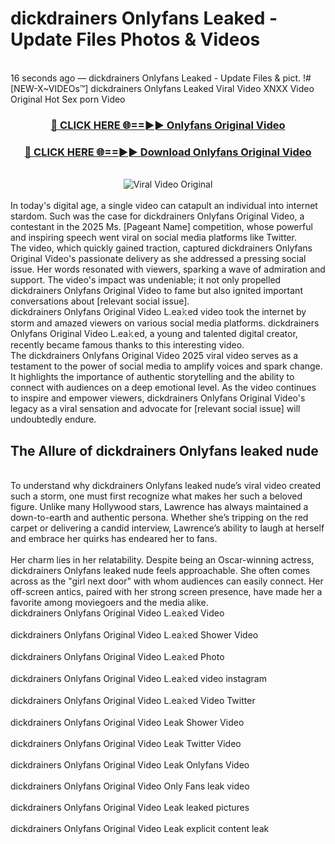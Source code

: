 # dickdrainers Onlyfans Leaked - Update Files Photos & Videos 
<br>
16 seconds ago — dickdrainers Onlyfans Leaked - Update Files & pict. !#[NEW-X~VIDEOs™] dickdrainers Onlyfans Leaked Viral Video XNXX Video Original Hot Sex porn Video
<br>
<div align="center">
<h3><a href="http://freeplayer.one?title=dickdrainers&ref=25OR" rel="nofollow">🔴 CLICK HERE 🌐==►► Onlyfans Original Video</a></h3>
<h3><a href="http://freeplayer.one?title=dickdrainers&ref=25OR" rel="nofollow">🔴 CLICK HERE 🌐==►► Download Onlyfans Original Video</a></h3>
<br>
<a href="http://freeplayer.one?title=dickdrainers&ref=25OR" rel="nofollow" data-target="animated-image.originalLink"><img src="https://i.ibb.co.com/xMMVF88/686577567.gif" alt="Viral Video Original" style="max-width: 100%; display: inline-block;" data-target="animated-image.originalImage"></a>
</div>
<br>
In today's digital age, a single video can catapult an individual into internet stardom. Such was the case for dickdrainers Onlyfans Original Video, a contestant in the 2025 Ms. [Pageant Name] competition, whose powerful and inspiring speech went viral on social media platforms like Twitter.
<br>
The video, which quickly gained traction, captured dickdrainers Onlyfans Original Video's passionate delivery as she addressed a pressing social issue. Her words resonated with viewers, sparking a wave of admiration and support. The video's impact was undeniable; it not only propelled dickdrainers Onlyfans Original Video to fame but also ignited important conversations about [relevant social issue].
<br>
dickdrainers Onlyfans Original Video L.ea𝚔ed video took the internet by storm and amazed viewers on various social media platforms. dickdrainers Onlyfans Original Video L.ea𝚔ed, a young and talented digital creator, recently became famous thanks to this interesting video.
<br>
The dickdrainers Onlyfans Original Video 2025 viral video serves as a testament to the power of social media to amplify voices and spark change. It highlights the importance of authentic storytelling and the ability to connect with audiences on a deep emotional level. As the video continues to inspire and empower viewers, dickdrainers Onlyfans Original Video's legacy as a viral sensation and advocate for [relevant social issue] will undoubtedly endure.
<br>
<h2>The Allure of dickdrainers Onlyfans leaked nude</h2>
<br>
To understand why dickdrainers Onlyfans leaked nude’s viral video created such a storm, one must first recognize what makes her such a beloved figure. Unlike many Hollywood stars, Lawrence has always maintained a down-to-earth and authentic persona. Whether she’s tripping on the red carpet or delivering a candid interview, Lawrence’s ability to laugh at herself and embrace her quirks has endeared her to fans.
<br><br>
Her charm lies in her relatability. Despite being an Oscar-winning actress, dickdrainers Onlyfans leaked nude feels approachable. She often comes across as the "girl next door" with whom audiences can easily connect. Her off-screen antics, paired with her strong screen presence, have made her a favorite among moviegoers and the media alike.
<br>
dickdrainers Onlyfans Original Video L.ea𝚔ed Video
<br><br>
dickdrainers Onlyfans Original Video L.ea𝚔ed Shower Video
<br><br>
dickdrainers Onlyfans Original Video L.ea𝚔ed Photo
<br><br>
dickdrainers Onlyfans Original Video L.ea𝚔ed video instagram
<br><br>
dickdrainers Onlyfans Original Video L.ea𝚔ed Video Twitter
<br><br>
dickdrainers Onlyfans Original Video Leak Shower Video
<br><br>
dickdrainers Onlyfans Original Video Leak Twitter Video
<br><br>
dickdrainers Onlyfans Original Video Leak Onlyfans Video
<br><br>
dickdrainers Onlyfans Original Video Only Fans leak video
<br><br>
dickdrainers Onlyfans Original Video Leak leaked pictures
<br><br>
dickdrainers Onlyfans Original Video Leak explicit content leak